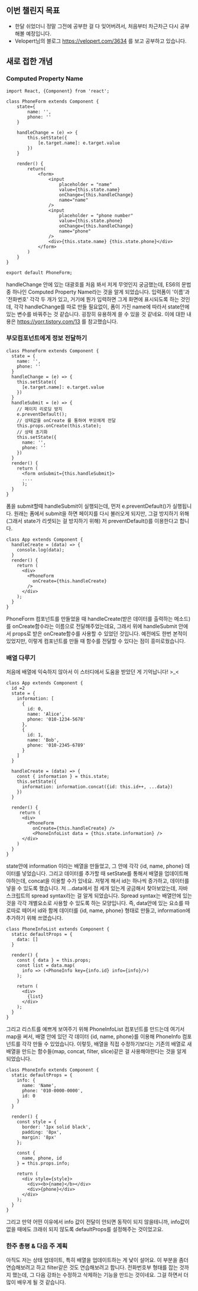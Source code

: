 ## 이번 챌린지 목표
- 한달 쉬었더니 정말 그전에 공부한 걸 다 잊어버려서, 처음부터 차근차근 다시 공부해볼 예정입니다. 
- Velopert님의 블로그 https://velopert.com/3634 를 보고 공부하고 있습니다. 

## 새로 접한 개념
### Computed Property Name

```
import React, {Component} from 'react';

class PhoneForm extends Component {
    state={
        name: '',
        phone: ''
    }

    handleChange = (e) => {
        this.setState({
            [e.target.name]: e.target.value
        })
    }

    render() {
        return(
            <form>
                <input
                    placeholder = "name"
                    value={this.state.name}
                    onChange={this.handleChange}
                    name="name"
                />
                <input
                    placeholder = "phone number"
                    value={this.state.phone}
                    onChange={this.handleChange}
                    name="phone"
                />
                <div>{this.state.name} {this.state.phone}</div>
            </form>
        )
    }
}

export default PhoneForm;
```

handleChange 안에 있는 대괄호를 처음 봐서 저게 무엇인지 궁금했는데, ES6의 문법 중 하나인 Computed Property Name라는 것을 알게 되었습니다. 
입력폼이 '이름'과 '전화번호' 각각 두 개가 있고, 거기에 뭔가 입력하면 그게 화면에 표시되도록 하는 것인데, 각각 handleChange를 따로 만들 필요없이, 
폼이 가진 name에 따라서 state안에 있는 변수를 바꿔주는 것 같습니다. 굉장히 유용하게 쓸 수 있을 것 같네요. 이에 대한 내용은 https://yorr.tistory.com/13 를 참고했습니다. 

### 부모컴포넌트에게 정보 전달하기
```
class PhoneForm extends Component {
  state = {
    name: '',
    phone: ''
  }
  handleChange = (e) => {
    this.setState({
      [e.target.name]: e.target.value
    })
  }
  handleSubmit = (e) => {
    // 페이지 리로딩 방지
    e.preventDefault();
    // 상태값을 onCreate 를 통하여 부모에게 전달
    this.props.onCreate(this.state);
    // 상태 초기화
    this.setState({
      name: '',
      phone: ''
    })
  }
  render() {
    return (
      <form onSubmit={this.handleSubmit}>
      ....
      );
  }
}
```
폼을 submit할때 handleSubmit이 실행되는데, 먼저 e.preventDefault()가 실행됩니다. 원래는 폼에서 submit을 하면 페이지를 다시 불러오게 되지만,
그걸 방지하기 위해(그래서 state가 리셋되는 걸 방지하기 위해) 저 preventDefault()를 이용한다고 합니다.

```
class App extends Component {
  handleCreate = (data) => {
    console.log(data);
  }
  render() {
    return (
      <div>
        <PhoneForm
          onCreate={this.handleCreate}
        />
      </div>
    );
  }
}
```
PhoneForm 컴포넌트를 만들었을 때 handleCreate(받은 데이터를 출력하는 메소드)를 onCreate함수라는 이름으로 전달해주었는데요, 
그래서 위에 handleSubmit 안에서 props로 받은 onCreate함수를 사용할 수 있었던 것입니다. 
예전에도 한번 본적이 있었지만, 이렇게 컴포넌트를 만들 때 함수를 전달할 수 있다는 점이 흥미로웠습니다.

### 배열 다루기
처음에 배열에 익숙하지 않아서 이 스터디에서 도움을 받았던 게 기억납니다! >_< 
```
class App extends Component {
  id =2 
  state = {
    information: [
      {
        id: 0,
        name: 'Alice',
        phone: '010-1234-5678'
      },
      {
        id: 1,
        name: 'Bob',
        phone: '010-2345-6789'
      }
    ]
  }
  
  handleCreate = (data) => {
    const { information } = this.state;
    this.setState({
      information: information.concat({id: this.id++, ...data})
    })
  }

  render() {
     return (
      <div>
        <PhoneForm
          onCreate={this.handleCreate} />
          <PhoneInfoList data = {this.state.information} />
      </div>
    )
  }
}
```
state안에 information 이라는 배열을 만들었고, 그 안에 각각 {id, name, phone} 데이터를 넣었습니다. 그리고 데이터를 추가할 때 setState를 통해서 배열을 업데이트해야하는데, concat을 이용할 수가 있네요. 저렇게 해서 id는 하나씩 증가하고, 데이터를 넣을 수 있도록 했습니다. 
저 ...data에서 점 세개 있는게 궁금해서 찾아보았는데, 자바스크립트의 spread syntax라는 걸 알게 되었습니다. Spread syntax는 배열안에 있는 것을 각각 개별요소로 사용할 수 있도록 하는 모양입니다. 즉, data안에 있는 요소를 따로따로 떼어서 id와 함께 데이터를 {id, name, phone} 형태로 만들고, information에 추가하기 위해 쓰였습니다. 

```
class PhoneInfoList extends Component {
  static defaultProps = {
    data: []
  }

  render() {
    const { data } = this.props;
    const list = data.map(
      info => (<PhoneInfo key={info.id} info={info}/>)
    );

    return (
      <div>
        {list}    
      </div>
    );
  }
}
```
그리고 리스트를 예쁘게 보여주기 위해 PhoneInfoList 컴포넌트를 만드는데 여기서 map을 써서, 배열 안에 있던 각 데이터 {id, name, phone}를 이용해 PhoneInfo 컴포넌트를 각각 만들 수 있었습니다. 이렇듯, 배열을 직접 수정하기보다는 기존의 배열로 새 배열을 만드는 함수들(map, concat, filter, slice)같은 걸 사용해야한다는 것을 알게 되었습니다. 
```
class PhoneInfo extends Component {
  static defaultProps = {
    info: {
      name: 'Name',
      phone: '010-0000-0000',
      id: 0
    }
  }
  
  render() {
    const style = {
      border: '1px solid black',
      padding: '8px',
      margin: '8px'
    };

    const {
      name, phone, id
    } = this.props.info;
    
    return (
      <div style={style}>
        <div><b>{name}</b></div>
        <div>{phone}</div>
      </div>
    );
  }
}
```
그리고 만약 어떤 이유에서 info 값이 전달이 안되면 동작이 되지 않을테니까, info값이 없을 때에도 크래쉬 되지 않도록 defaultProps를 설정해주는 것이었고요. 

### 한주 총평 & 다음 주 계획
아직도 저는 상태 업데이트, 특히 배열을 업데이트하는 게 낯이 설어요. 이 부분을 좀더 연습해보려고 하고 filter같은 것도 연습해보려고 합니다. 
전화번호부 형태를 잡는 것까지 했는데, 그 다음 강좌는 수정하고 삭제하는 기능을 만드는 것이네요. 그걸 하면서 더 많이 배우게 될 것 같습니다. 
